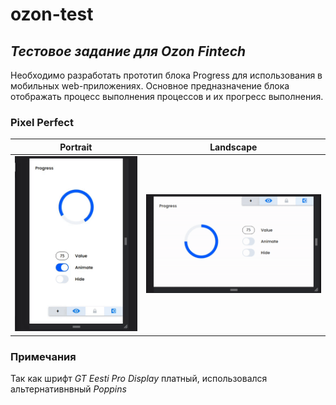 # ozon-test
## _Тестовое задание для Ozon Fintech_

Необходимо разработать прототип блока Progress для использования в мобильных web-приложениях.
Основное предназначение блока отображать процесс выполнения процессов и их прогресс выполнения.

### Pixel Perfect


Portrait                   |  Landscape
:-------------------------:|:-------------------------:
![](https://github.com/renbrek/ozon-test/blob/main/pp-portrait.gif)  | ![](https://github.com/renbrek/ozon-test/blob/main/pp-landscape.gif)

### Примечания
Так как шрифт _GT Eesti Pro Display_ платный, использовался альтернативнвный _Poppins_
